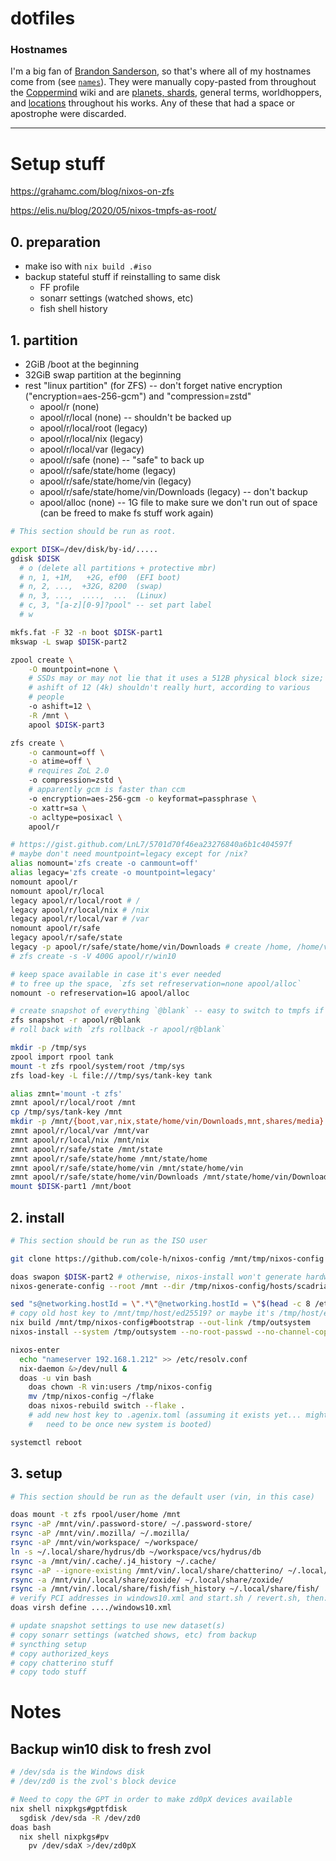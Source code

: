 # dotfiles

### Hostnames

I'm a big fan of [Brandon Sanderson], so that's where all of my hostnames come
from (see [`names`](./names)). They were manually copy-pasted from throughout the
[Coppermind] wiki and are [planets, shards], general terms, worldhoppers, and
[locations] throughout his works. Any of these that had a space or apostrophe
were discarded.

[Brandon Sanderson]: https://www.brandonsanderson.com/
[hostnames]: ./hostnames
[Coppermind]: https://coppermind.net/wiki/Coppermind:Welcome
[planets, shards]: https://coppermind.net/wiki/Cosmere#Planets
[locations]: https://coppermind.net/wiki/Category:Locations

---

# Setup stuff

https://grahamc.com/blog/nixos-on-zfs

https://elis.nu/blog/2020/05/nixos-tmpfs-as-root/

## 0. preparation
  - make iso with `nix build .#iso`
  - backup stateful stuff if reinstalling to same disk
    - FF profile
    - sonarr settings (watched shows, etc)
    - fish shell history

## 1. partition
  - 2GiB /boot at the beginning
  - 32GiB swap partition at the beginning
  - rest "linux partition" (for ZFS) -- don't forget native encryption
    ("encryption=aes-256-gcm") and "compression=zstd"
    - apool/r (none)
    - apool/r/local (none) -- shouldn't be backed up
    - apool/r/local/root (legacy)
    - apool/r/local/nix (legacy)
    - apool/r/local/var (legacy)
    - apool/r/safe (none) -- "safe" to back up
    - apool/r/safe/state/home (legacy)
    - apool/r/safe/state/home/vin (legacy)
    - apool/r/safe/state/home/vin/Downloads (legacy) -- don't backup
    - apool/alloc (none) -- 1G file to make sure we don't run out of space (can be freed to make fs stuff work again)

``` sh
# This section should be run as root.

export DISK=/dev/disk/by-id/.....
gdisk $DISK
  # o (delete all partitions + protective mbr)
  # n, 1, +1M,   +2G, ef00  (EFI boot)
  # n, 2, ...,  +32G, 8200  (swap)
  # n, 3, ...,  ....,  ...  (Linux)
  # c, 3, "[a-z][0-9]?pool" -- set part label
  # w

mkfs.fat -F 32 -n boot $DISK-part1
mkswap -L swap $DISK-part2

zpool create \
    -O mountpoint=none \
    # SSDs may or may not lie that it uses a 512B physical block size;
    # ashift of 12 (4k) shouldn't really hurt, according to various
    # people
    -o ashift=12 \
    -R /mnt \
    apool $DISK-part3

zfs create \
    -o canmount=off \
    -o atime=off \
    # requires ZoL 2.0
    -o compression=zstd \
    # apparently gcm is faster than ccm
    -o encryption=aes-256-gcm -o keyformat=passphrase \
    -o xattr=sa \
    -o acltype=posixacl \
    apool/r

# https://gist.github.com/LnL7/5701d70f46ea23276840a6b1c404597f
# maybe don't need mountpoint=legacy except for /nix?
alias nomount='zfs create -o canmount=off'
alias legacy='zfs create -o mountpoint=legacy'
nomount apool/r
nomount apool/r/local
legacy apool/r/local/root # /
legacy apool/r/local/nix # /nix
legacy apool/r/local/var # /var
nomount apool/r/safe
legacy apool/r/safe/state
legacy -p apool/r/safe/state/home/vin/Downloads # create /home, /home/vin, and /home/vin/Downloads datasets
# zfs create -s -V 400G apool/r/win10

# keep space available in case it's ever needed
# to free up the space, `zfs set refreservation=none apool/alloc`
nomount -o refreservation=1G apool/alloc

# create snapshot of everything `@blank` -- easy to switch to tmpfs if I want
zfs snapshot -r apool/r@blank
# roll back with `zfs rollback -r apool/r@blank`

mkdir -p /tmp/sys
zpool import rpool tank
mount -t zfs rpool/system/root /tmp/sys
zfs load-key -L file:///tmp/sys/tank-key tank

alias zmnt='mount -t zfs'
zmnt apool/r/local/root /mnt
cp /tmp/sys/tank-key /mnt
mkdir -p /mnt/{boot,var,nix,state/home/vin/Downloads,mnt,shares/media}
zmnt apool/r/local/var /mnt/var
zmnt apool/r/local/nix /mnt/nix
zmnt apool/r/safe/state /mnt/state
zmnt apool/r/safe/state/home /mnt/state/home
zmnt apool/r/safe/state/home/vin /mnt/state/home/vin
zmnt apool/r/safe/state/home/vin/Downloads /mnt/state/home/vin/Downloads
mount $DISK-part1 /mnt/boot
```


## 2. install

``` sh
# This section should be run as the ISO user

git clone https://github.com/cole-h/nixos-config /mnt/tmp/nixos-config

doas swapon $DISK-part2 # otherwise, nixos-install won't generate hardware config for this
nixos-generate-config --root /mnt --dir /tmp/nixos-config/hosts/scadrial

sed "s@networking.hostId = \".*\"@networking.hostId = \"$(head -c 8 /etc/machine-id)\"@" -i hosts/scadrial/modules/networking.nix
# copy old host key to /mnt/tmp/host/ed25519? or maybe it's /tmp/host/ed25519. why not both.
nix build /mnt/tmp/nixos-config#bootstrap --out-link /tmp/outsystem
nixos-install --system /tmp/outsystem --no-root-passwd --no-channel-copy

nixos-enter
  echo "nameserver 192.168.1.212" >> /etc/resolv.conf
  nix-daemon &>/dev/null &
  doas -u vin bash
    doas chown -R vin:users /tmp/nixos-config
    mv /tmp/nixos-config ~/flake
    doas nixos-rebuild switch --flake .
    # add new host key to .agenix.toml (assuming it exists yet... might
    #   need to be once new system is booted)

systemctl reboot
```


## 3. setup

``` sh
# This section should be run as the default user (vin, in this case)

doas mount -t zfs rpool/user/home /mnt
rsync -aP /mnt/vin/.password-store/ ~/.password-store/
rsync -aP /mnt/vin/.mozilla/ ~/.mozilla/
rsync -aP /mnt/vin/workspace/ ~/workspace/
ln -s ~/.local/share/hydrus/db ~/workspace/vcs/hydrus/db
rsync -a /mnt/vin/.cache/.j4_history ~/.cache/
rsync -aP --ignore-existing /mnt/vin/.local/share/chatterino/ ~/.local/share/chatterino/
rsync -a /mnt/vin/.local/share/zoxide/ ~/.local/share/zoxide/
rsync -a /mnt/vin/.local/share/fish/fish_history ~/.local/share/fish/
# verify PCI addresses in windows10.xml and start.sh / revert.sh, then:
doas virsh define ..../windows10.xml

# update snapshot settings to use new dataset(s)
# copy sonarr settings (watched shows, etc) from backup
# syncthing setup
# copy authorized_keys
# copy chatterino stuff
# copy todo stuff
```


# Notes

## Backup win10 disk to fresh zvol

```sh
# /dev/sda is the Windows disk
# /dev/zd0 is the zvol's block device

# Need to copy the GPT in order to make zd0pX devices available
nix shell nixpkgs#gptfdisk
  sgdisk /dev/sda -R /dev/zd0
doas bash
  nix shell nixpkgs#pv
    pv /dev/sdaX >/dev/zd0pX
```
